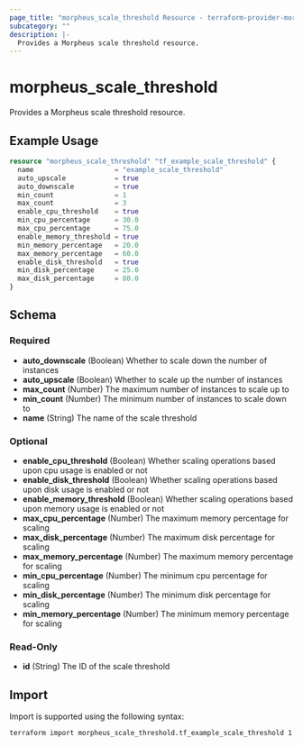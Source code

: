 ```yaml
---
page_title: "morpheus_scale_threshold Resource - terraform-provider-morpheus"
subcategory: ""
description: |-
  Provides a Morpheus scale threshold resource.
---
```


# morpheus_scale_threshold

Provides a Morpheus scale threshold resource.

## Example Usage

```terraform
resource "morpheus_scale_threshold" "tf_example_scale_threshold" {
  name                    = "example_scale_threshold"
  auto_upscale            = true
  auto_downscale          = true
  min_count               = 1
  max_count               = 3
  enable_cpu_threshold    = true
  min_cpu_percentage      = 30.0
  max_cpu_percentage      = 75.0
  enable_memory_threshold = true
  min_memory_percentage   = 20.0
  max_memory_percentage   = 60.0
  enable_disk_threshold   = true
  min_disk_percentage     = 25.0
  max_disk_percentage     = 80.0
}
```

<!-- schema generated by tfplugindocs -->
## Schema

### Required

- **auto_downscale** (Boolean) Whether to scale down the number of instances
- **auto_upscale** (Boolean) Whether to scale up the number of instances
- **max_count** (Number) The maximum number of instances to scale up to
- **min_count** (Number) The minimum number of instances to scale down to
- **name** (String) The name of the scale threshold

### Optional

- **enable_cpu_threshold** (Boolean) Whether scaling operations based upon cpu usage is enabled or not
- **enable_disk_threshold** (Boolean) Whether scaling operations based upon disk usage is enabled or not
- **enable_memory_threshold** (Boolean) Whether scaling operations based upon memory usage is enabled or not
- **max_cpu_percentage** (Number) The maximum memory percentage for scaling
- **max_disk_percentage** (Number) The maximum disk percentage for scaling
- **max_memory_percentage** (Number) The maximum memory percentage for scaling
- **min_cpu_percentage** (Number) The minimum cpu percentage for scaling
- **min_disk_percentage** (Number) The minimum disk percentage for scaling
- **min_memory_percentage** (Number) The minimum memory percentage for scaling

### Read-Only

- **id** (String) The ID of the scale threshold

## Import

Import is supported using the following syntax:

```shell
terraform import morpheus_scale_threshold.tf_example_scale_threshold 1
```
